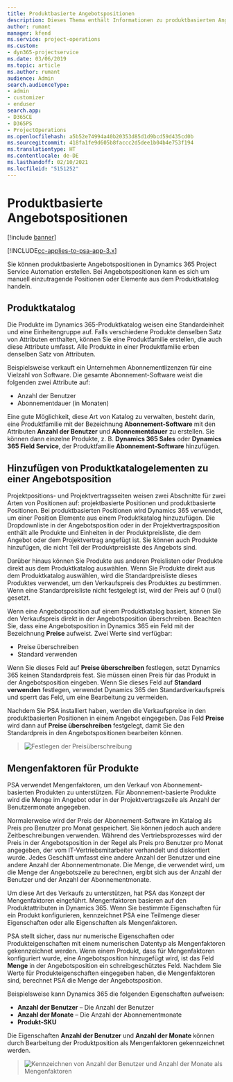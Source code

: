 ```yaml
---
title: Produktbasierte Angebotspositionen
description: Dieses Thema enthält Informationen zu produktbasierten Angebotspositionen.
author: rumant
manager: kfend
ms.service: project-operations
ms.custom:
- dyn365-projectservice
ms.date: 03/06/2019
ms.topic: article
ms.author: rumant
audience: Admin
search.audienceType:
- admin
- customizer
- enduser
search.app:
- D365CE
- D365PS
- ProjectOperations
ms.openlocfilehash: a5b52e74994a40b20353d85d1d9bcd59d435cd0b
ms.sourcegitcommit: 418fa1fe9d605b8faccc2d5dee1b04b4e753f194
ms.translationtype: HT
ms.contentlocale: de-DE
ms.lasthandoff: 02/10/2021
ms.locfileid: "5151252"
---
```

# <a name="product-based-quote-lines"></a>Produktbasierte Angebotspositionen

[!include [banner](../includes/psa-now-project-operations.md)]

[!INCLUDE[cc-applies-to-psa-app-3.x](../includes/cc-applies-to-psa-app-3x.md)]


Sie können produktbasierte Angebotspositionen in Dynamics 365 Project Service Automation erstellen. Bei Angebotspositionen kann es sich um manuell einzutragende Positionen oder Elemente aus dem Produktkatalog handeln.

## <a name="product-catalog"></a>Produktkatalog

Die Produkte im Dynamics 365-Produktkatalog weisen eine Standardeinheit und eine Einheitengruppe auf. Falls verschiedene Produkte denselben Satz von Attributen enthalten, können Sie eine Produktfamilie erstellen, die auch diese Attribute umfasst. Alle Produkte in einer Produktfamilie erben denselben Satz von Attributen.

Beispielsweise verkauft ein Unternehmen Abonnementlizenzen für eine Vielzahl von Software. Die gesamte Abonnement-Software weist die folgenden zwei Attribute auf:

- Anzahl der Benutzer 
- Abonnementdauer (in Monaten)

Eine gute Möglichkeit, diese Art von Katalog zu verwalten, besteht darin, eine Produktfamilie mit der Bezeichnung **Abonnement-Software** mit den Attributen **Anzahl der Benutzer** und **Abonnementdauer** zu erstellen. Sie können dann einzelne Produkte, z. B. **Dynamics 365 Sales** oder **Dynamics 365 Field Service**, der Produktfamilie **Abonnement-Software** hinzufügen.

## <a name="adding-product-catalog-items-to-a-project-quote"></a>Hinzufügen von Produktkatalogelementen zu einer Angebotsposition

Projektpositions- und Projektvertragsseiten weisen zwei Abschnitte für zwei Arten von Positionen auf: projektbasierte Positionen und produktbasierte Positionen. Bei produktbasierten Positionen wird Dynamics 365 verwendet, um einer Position Elemente aus einem Produktkatalog hinzuzufügen. Die Dropdownliste in der Angebotsposition oder in der Projektvertragsposition enthält alle Produkte und Einheiten in der Produktpreisliste, die dem Angebot oder dem Projektvertrag angefügt ist. Sie können auch Produkte hinzufügen, die nicht Teil der Produktpreisliste des Angebots sind.

Darüber hinaus können Sie Produkte aus anderen Preislisten oder Produkte direkt aus dem Produktkatalog auswählen. Wenn Sie Produkte direkt aus dem Produktkatalog auswählen, wird die Standardpreisliste dieses Produktes verwendet, um den Verkaufspreis des Produktes zu bestimmen. Wenn eine Standardpreisliste nicht festgelegt ist, wird der Preis auf 0 (null) gesetzt.

Wenn eine Angebotsposition auf einem Produktkatalog basiert, können Sie den Verkaufspreis direkt in der Angebotsposition überschreiben. Beachten Sie, dass eine Angebotsposition in Dynamics 365 ein Feld mit der Bezeichnung **Preise** aufweist. Zwei Werte sind verfügbar:

- Preise überschreiben  
- Standard verwenden

Wenn Sie dieses Feld auf **Preise überschreiben** festlegen, setzt Dynamics 365 keinen Standardpreis fest. Sie müssen einen Preis für das Produkt in der Angebotsposition eingeben. Wenn Sie dieses Feld auf **Standard verwenden** festlegen, verwendet Dynamics 365 den Standardverkaufspreis und sperrt das Feld, um eine Bearbeitung zu vermeiden.

Nachdem Sie PSA installiert haben, werden die Verkaufspreise in den produktbasierten Positionen in einem Angebot eingegeben. Das Feld **Preise** wird dann auf **Preise überschreiben** festgelegt, damit Sie den Standardpreis in den Angebotspositionen bearbeiten können.

> ![Festlegen der Preisüberschreibung](media/basic-guide-10.png)
 
## <a name="quantity-factors-for-products"></a>Mengenfaktoren für Produkte

PSA verwendet Mengenfaktoren, um den Verkauf von Abonnement-basierten Produkten zu unterstützen. Für Abonnement-basierte Produkte wird die Menge im Angebot oder in der Projektvertragszeile als Anzahl der Benutzermonate angegeben.

Normalerweise wird der Preis der Abonnement-Software im Katalog als Preis pro Benutzer pro Monat gespeichert. Sie können jedoch auch andere Zeitbeschreibungen verwenden. Während des Vertriebsprozesses wird der Preis in der Angebotsposition in der Regel als Preis pro Benutzer pro Monat angegeben, der vom IT-Vertriebsmitarbeiter verhandelt und diskontiert wurde. Jedes Geschäft umfasst eine andere Anzahl der Benutzer und eine andere Anzahl der Abonnementmonate. Die Menge, die verwendet wird, um die Menge der Angebotszeile zu berechnen, ergibt sich aus der Anzahl der Benutzer und der Anzahl der Abonnementmonate.

Um diese Art des Verkaufs zu unterstützen, hat PSA das Konzept der Mengenfaktoren eingeführt. Mengenfaktoren basieren auf den Produktattributen in Dynamics 365. Wenn Sie bestimmte Eigenschaften für ein Produkt konfigurieren, kennzeichnet PSA eine Teilmenge dieser Eigenschaften oder alle Eigenschaften als Mengenfaktoren.

PSA stellt sicher, dass nur numerische Eigenschaften oder Produkteigenschaften mit einem numerischen Datentyp als Mengenfaktoren gekennzeichnet werden. Wenn einem Produkt, dass für Mengenfaktoren konfiguriert wurde, eine Angebotsposition hinzugefügt wird, ist das Feld **Menge** in der Angebotsposition ein schreibgeschütztes Feld. Nachdem Sie Werte für Produkteigenschaften eingegeben haben, die Mengenfaktoren sind, berechnet PSA die Menge der Angebotsposition.

Beispielsweise kann Dynamics 365 die folgenden Eigenschaften aufweisen: 

- **Anzahl der Benutzer** – Die Anzahl der Benutzer 
- **Anzahl der Monate** – Die Anzahl der Abonnementmonate
- **Produkt-SKU** 

Die Eigenschaften **Anzahl der Benutzer** und **Anzahl der Monate** können durch Bearbeitung der Produktposition als Mengenfaktoren gekennzeichnet werden. 

> ![Kennzeichnen von Anzahl der Benutzer und Anzahl der Monate als Mengenfaktoren](media/basic-guide-11.png)
 
